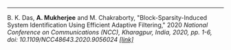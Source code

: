 ---
B. K. Das, **A. Mukherjee** and M. Chakraborty, "Block-Sparsity-Induced System Identification Using Efficient Adaptive Filtering," 2020 <i>National Conference on Communications <i/>(NCC), Kharagpur, India, 2020, pp. 1-6, doi: 10.1109/NCC48643.2020.9056024                                     [[link]](https://ieeexplore.ieee.org/abstract/document/9056024)
